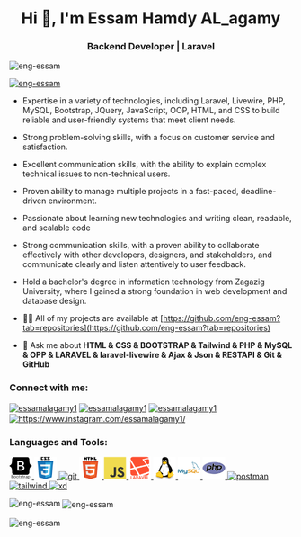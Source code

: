 <h1 align="center">Hi 👋, I'm Essam Hamdy AL_agamy</h1>
<h3 align="center">Backend Developer | Laravel</h3>

<p align="left"> <img src="https://komarev.com/ghpvc/?username=eng-essam&label=Profile%20views&color=0e75b6&style=flat" alt="eng-essam" /> </p>

<p align="left"> <a href="https://github.com/ryo-ma/github-profile-trophy"><img src="https://github-profile-trophy.vercel.app/?username=eng-essam" alt="eng-essam" /></a> </p>

 - Expertise in a variety of technologies, including Laravel, Livewire, PHP, MySQL, Bootstrap, JQuery, 
 JavaScript, OOP, HTML, and CSS to build reliable and user-friendly systems that meet client needs.
- Strong problem-solving skills, with a focus on customer service and satisfaction.
- Excellent communication skills, with the ability to explain complex technical issues to non-technical users.
- Proven ability to manage multiple projects in a fast-paced, deadline-driven environment.
- Passionate about learning new technologies and writing clean, readable, and scalable code
- Strong communication skills, with a proven ability to collaborate effectively with other developers, 
 designers, and stakeholders, and communicate clearly and listen attentively to user feedback.
- Hold a bachelor's degree in information technology from Zagazig University, where I gained a strong 
 foundation in web development and database design.

- 👨‍💻 All of my projects are available at [https://github.com/eng-essam?tab=repositories](https://github.com/eng-essam?tab=repositories)

- 💬 Ask me about **HTML & CSS & BOOTSTRAP & Tailwind & PHP & MySQL & OPP & LARAVEL & laravel-livewire & Ajax & Json & RESTAPI & Git & GitHub**

<h3 align="left">Connect with me:</h3>
<p align="left">
<a href="https://twitter.com/essamalagamy1" target="blank"><img align="center" src="https://raw.githubusercontent.com/rahuldkjain/github-profile-readme-generator/master/src/images/icons/Social/twitter.svg" alt="essamalagamy1" height="30" width="40" /></a>
<a href="https://linkedin.com/in/essamalagamy1" target="blank"><img align="center" src="https://raw.githubusercontent.com/rahuldkjain/github-profile-readme-generator/master/src/images/icons/Social/linked-in-alt.svg" alt="essamalagamy1" height="30" width="40" /></a>
<a href="https://fb.com/essamalagamy1" target="blank"><img align="center" src="https://raw.githubusercontent.com/rahuldkjain/github-profile-readme-generator/master/src/images/icons/Social/facebook.svg" alt="essamalagamy1" height="30" width="40" /></a>
<a href="https://instagram.com/https://www.instagram.com/essam_alagamy/" target="blank"><img align="center" src="https://raw.githubusercontent.com/rahuldkjain/github-profile-readme-generator/master/src/images/icons/Social/instagram.svg" alt="https://www.instagram.com/essamalagamy1/" height="30" width="40" /></a>
</p>

<h3 align="left">Languages and Tools:</h3>
<p align="left"> <a href="https://getbootstrap.com" target="_blank" rel="noreferrer"> <img src="https://raw.githubusercontent.com/devicons/devicon/master/icons/bootstrap/bootstrap-plain-wordmark.svg" alt="bootstrap" width="40" height="40"/> </a> <a href="https://www.w3schools.com/css/" target="_blank" rel="noreferrer"> <img src="https://raw.githubusercontent.com/devicons/devicon/master/icons/css3/css3-original-wordmark.svg" alt="css3" width="40" height="40"/> </a> <a href="https://git-scm.com/" target="_blank" rel="noreferrer"> <img src="https://www.vectorlogo.zone/logos/git-scm/git-scm-icon.svg" alt="git" width="40" height="40"/> </a> <a href="https://www.w3.org/html/" target="_blank" rel="noreferrer"> <img src="https://raw.githubusercontent.com/devicons/devicon/master/icons/html5/html5-original-wordmark.svg" alt="html5" width="40" height="40"/> </a> <a href="https://developer.mozilla.org/en-US/docs/Web/JavaScript" target="_blank" rel="noreferrer"> <img src="https://raw.githubusercontent.com/devicons/devicon/master/icons/javascript/javascript-original.svg" alt="javascript" width="40" height="40"/> </a> <a href="https://laravel.com/" target="_blank" rel="noreferrer"> <img src="https://raw.githubusercontent.com/devicons/devicon/master/icons/laravel/laravel-plain-wordmark.svg" alt="laravel" width="40" height="40"/> </a> <a href="https://www.linux.org/" target="_blank" rel="noreferrer"> <img src="https://raw.githubusercontent.com/devicons/devicon/master/icons/linux/linux-original.svg" alt="linux" width="40" height="40"/> </a> <a href="https://www.mysql.com/" target="_blank" rel="noreferrer"> <img src="https://raw.githubusercontent.com/devicons/devicon/master/icons/mysql/mysql-original-wordmark.svg" alt="mysql" width="40" height="40"/> </a> <a href="https://www.php.net" target="_blank" rel="noreferrer"> <img src="https://raw.githubusercontent.com/devicons/devicon/master/icons/php/php-original.svg" alt="php" width="40" height="40"/> </a> <a href="https://postman.com" target="_blank" rel="noreferrer"> <img src="https://www.vectorlogo.zone/logos/getpostman/getpostman-icon.svg" alt="postman" width="40" height="40"/> </a> <a href="https://tailwindcss.com/" target="_blank" rel="noreferrer"> <img src="https://www.vectorlogo.zone/logos/tailwindcss/tailwindcss-icon.svg" alt="tailwind" width="40" height="40"/> </a> <a href="https://www.adobe.com/products/xd.html" target="_blank" rel="noreferrer"> <img src="https://cdn.worldvectorlogo.com/logos/adobe-xd.svg" alt="xd" width="40" height="40"/> </a> </p>

<p><img align="left" src="https://github-readme-stats.vercel.app/api/top-langs?username=eng-essam&show_icons=true&locale=en&layout=compact" alt="eng-essam" /></p>

<p>&nbsp;<img align="center" src="https://github-readme-stats.vercel.app/api?username=eng-essam&show_icons=true&locale=en" alt="eng-essam" /></p>

<p><img align="center" src="https://github-readme-streak-stats.herokuapp.com/?user=eng-essam&" alt="eng-essam" /></p>
